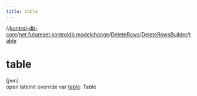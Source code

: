 ```yaml
---
title: table
---
```

//[kontrol-db-core](../../../../index.html)/[net.futureset.kontroldb.modelchange](../../index.html)/[DeleteRows](../index.html)/[DeleteRowsBuilder](index.html)/[table](table.html)



# table



[jvm]\
open lateinit override var [table](table.html): Table




